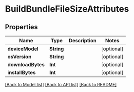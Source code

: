 # BuildBundleFileSizeAttributes

## Properties
Name | Type | Description | Notes
------------ | ------------- | ------------- | -------------
**deviceModel** | **String** |  | [optional] 
**osVersion** | **String** |  | [optional] 
**downloadBytes** | **Int** |  | [optional] 
**installBytes** | **Int** |  | [optional] 

[[Back to Model list]](../README.md#documentation-for-models) [[Back to API list]](../README.md#documentation-for-api-endpoints) [[Back to README]](../README.md)


